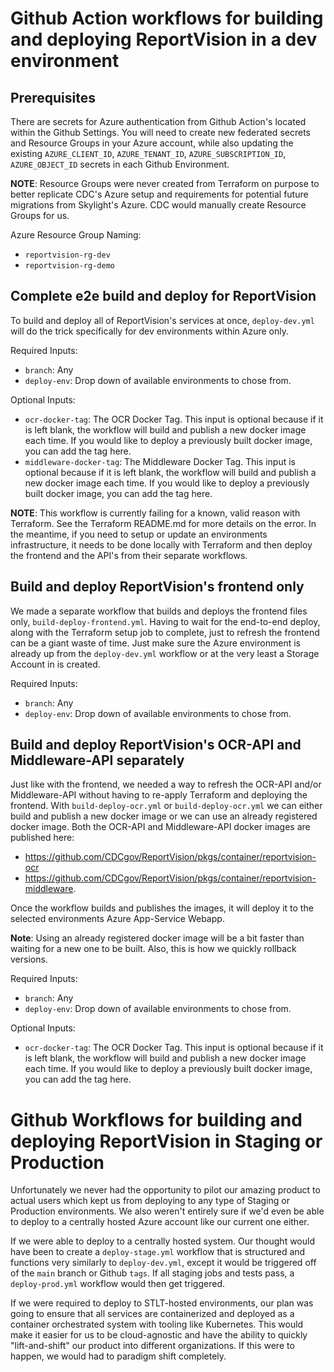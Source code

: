 # Github Action workflows for building and deploying ReportVision in a dev environment

## Prerequisites

There are secrets for Azure authentication from Github Action's located within the Github Settings. You will need to create new federated secrets and Resource Groups in your Azure account, while also updating the existing `AZURE_CLIENT_ID`, `AZURE_TENANT_ID`, `AZURE_SUBSCRIPTION_ID`, `AZURE_OBJECT_ID` secrets in each Github Environment.

**NOTE**: Resource Groups were never created from Terraform on purpose to better replicate CDC's Azure setup and requirements for potential future migrations from Skylight's Azure. CDC would manually create Resource Groups for us.

Azure Resource Group Naming:

- `reportvision-rg-dev`
- `reportvision-rg-demo`

## Complete e2e build and deploy for ReportVision

To build and deploy all of ReportVision's services at once, `deploy-dev.yml` will do the trick specifically for dev environments within Azure only.

Required Inputs:

- `branch`: Any
- `deploy-env`: Drop down of available environments to chose from.

Optional Inputs:

- `ocr-docker-tag`: The OCR Docker Tag. This input is optional because if it is left blank, the workflow will build and publish a new docker image each time. If you would like to deploy a previously built docker image, you can add the tag here.
- `middleware-docker-tag`: The Middleware Docker Tag. This input is optional because if it is left blank, the workflow will build and publish a new docker image each time. If you would like to deploy a previously built docker image, you can add the tag here.


**NOTE**: This workflow is currently failing for a known, valid reason with Terraform. See the Terraform README.md for more details on the error. In the meantime, if you need to setup or update an environments infrastructure, it needs to be done locally with Terraform and then deploy the frontend and the API's from their separate workflows.

## Build and deploy ReportVision's frontend only

We made a separate workflow that builds and deploys the frontend files only, `build-deploy-frontend.yml`. Having to wait for the end-to-end deploy, along with the Terraform setup job to complete, just to refresh the frontend can be a giant waste of time. Just make sure the Azure environment is already up from the `deploy-dev.yml` workflow or at the very least a Storage Account in is created.

Required Inputs:

- `branch`: Any
- `deploy-env`: Drop down of available environments to chose from.

## Build and deploy ReportVision's OCR-API and Middleware-API separately

Just like with the frontend, we needed a way to refresh the OCR-API and/or Middleware-API without having to re-apply Terraform and deploying the frontend. With `build-deploy-ocr.yml` or `build-deploy-ocr.yml` we can either build and publish a new docker image or we can use an already registered docker image. Both the OCR-API and Middleware-API docker images are published here: 
- https://github.com/CDCgov/ReportVision/pkgs/container/reportvision-ocr
- https://github.com/CDCgov/ReportVision/pkgs/container/reportvision-middleware. 

Once the workflow builds and publishes the images, it will deploy it to the selected environments Azure App-Service Webapp. 

**Note**: Using an already registered docker image will be a bit faster than waiting for a new one to be built. Also, this is how we quickly rollback versions.

Required Inputs:

- `branch`: Any
- `deploy-env`: Drop down of available environments to chose from.

Optional Inputs:

- `ocr-docker-tag`: The OCR Docker Tag. This input is optional because if it is left blank, the workflow will build and publish a new docker image each time. If you would like to deploy a previously built docker image, you can add the tag here.

# Github Workflows for building and deploying ReportVision in Staging or Production

Unfortunately we never had the opportunity to pilot our amazing product to actual users which kept us from deploying to any type of Staging or Production environments. We also weren't entirely sure if we'd even be able to deploy to a centrally hosted Azure account like our current one either.

If we were able to deploy to a centrally hosted system. Our thought would have been to create a `deploy-stage.yml` workflow that is structured and functions very similarly to `deploy-dev.yml`, except it would be triggered off of the `main` branch or Github `tags`. If all staging jobs and tests pass, a `deploy-prod.yml` workflow would then get triggered.

If we were required to deploy to STLT-hosted environments, our plan was going to ensure that all services are containerized and deployed as a container orchestrated system with tooling like Kubernetes. This would make it easier for us to be cloud-agnostic and have the ability to quickly "lift-and-shift" our product into different organizations. If this were to happen, we would had to paradigm shift completely.